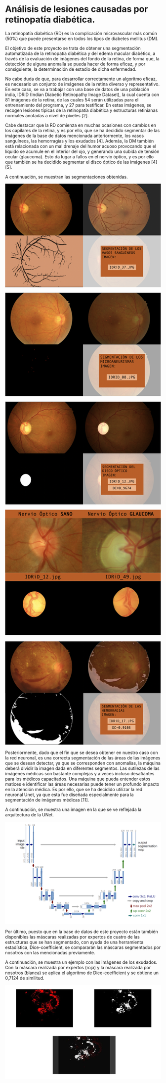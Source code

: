 # Análisis de lesiones causadas por retinopatía diabética.


La retinopatía diabética (RD) es la complicación microvascular más común (50%) que puede presentarse en todos los tipos de diabetes mellitus (DM).

El objetivo de este proyecto se trata de obtener una segmentación automatizada de la retinopatía diabética y del edema macular diabético, a través de la evaluación de imágenes del fondo de la retina, de forma que, la detección de alguna anomalía se pueda hacer de forma eficaz, y por consiguiente, la determinación de estadio de dicha enfermedad.

No cabe duda de que, para desarrollar correctamente un algoritmo eficaz, es necesario un conjunto de imágenes de la retina diverso y representativo. En este caso, se va a trabajar con una base de datos de una población india, IDRiD (Indian Diabetic Retinopathy Image Dataset), la cual cuenta con 81 imágenes de la retina, de las cuales 54 serán utilizadas para el entrenamiento del programa, y 27 para testificar. En estas imágenes, se recogen lesiones típicas de la retinopatía diabética y estructuras retinianas normales anotadas a nivel de píxeles [2].

Cabe destacar que la RD comienza en muchas ocasiones con cambios en los capilares de la retina, y es por ello, que se ha decidido segmentar de las imágenes de la base de datos mencionada anteriormente, los vasos sanguíneos, las hemorragias y los exudados [4]. Además, la DM también está relacionada con un mal drenaje del humor acuoso provocando que el líquido se acumule en el interior del ojo, y generando una subida de tensión ocular (glaucoma). Esto da lugar a fallos en el nervio óptico, y es por ello que también se ha decidido segmentar el disco óptico de las imágenes [4][5].

A continuación, se muestran las segmentaciones obtenidas.

![vasos sanguíneos](https://github.com/ireneraven/IDRiD/blob/master/vasos_sanguineos.png) 

![Microaneurismas](https://github.com/ireneraven/IDRiD/blob/master/Microaneurismas.png) 


![Disco_optico](https://github.com/ireneraven/IDRiD/blob/master/Disco_optico.png) 


![Glaucoma](https://github.com/ireneraven/IDRiD/blob/master/Glaucoma.png) 


![Hemorragias](https://github.com/ireneraven/IDRiD/blob/master/Hemorragias.png) 

Posteriormente, dado que el fin que se desea obtener en nuestro caso con la red neuronal, es una correcta segmentación de las áreas de las imágenes que se desean detectar, ya que se corresponden con anomalías, la máquina deberá dividir la imagen dada en diferentes segmentos. Las sutilezas de las imágenes médicas son bastante complejas y a veces incluso desafiantes para los médicos capacitados. Una máquina que pueda entender estos matices e identificar las áreas necesarias puede tener un profundo impacto en la atención médica. Es por ello, que se ha decidido utilizar la red neuronal Unet, ya que esta fue diseñada especialmente para la segmentación de imágenes médicas [11]. 

A continuación, se muestra una imagen en la que se ve reflejada la arquitectura de la UNet.

![UNett](https://github.com/ireneraven/IDRiD/blob/master/UNet.png)


Por último, puesto que en la base de datos de este proyecto están también disponibles las máscaras realizadas por expertos de cuatro de las estructuras que se han segmentado, con ayuda de una herramienta estadística, Dice-coefficient, se compararán las máscaras segmentados por nosotros con las mencionadas previamente.

A continuación, se muestra un ejemplo con las imágenes de los exudados. Con la máscara realizada por expertos (roja) y la máscara realizada por nosotros (blanca) se aplica el algoritmo de Dice-coefficient y se obtiene un 0,7124 de similitud.

![Dice-coefficient](https://github.com/ireneraven/IDRiD/blob/master/Dice-coefficient.JPG)


